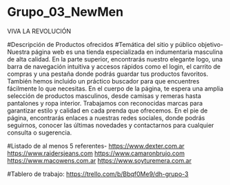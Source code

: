 # Grupo_03_NewMen

VIVA LA REVOLUCIÓN

#Descripción de Productos ofrecidos #Temática del sitio y público objetivo-
Nuestra página web es una tienda especializada en indumentaria masculina de alta calidad. En la parte superior, encontrarás nuestro elegante logo, una barra de navegación intuitiva y accesos rápidos como el login, el carrito de compras y una pestaña donde podrás guardar tus productos favoritos. También hemos incluido un práctico buscador para que encuentres fácilmente lo que necesitas.
En el cuerpo de la página, te espera una amplia selección de productos masculinos, desde camisas y remeras hasta pantalones y ropa interior. Trabajamos con reconocidas marcas para garantizar estilo y calidad en cada prenda que ofrecemos.
En el pie de página, encontrarás enlaces a nuestras redes sociales, donde podrás seguirnos, conocer las últimas novedades y contactarnos para cualquier consulta o sugerencia.

#Listado de al menos 5 referentes-
https://www.dexter.com.ar
https://www.raidersjeans.com
https://www.camaronbrujo.com
https://www.macowens.com.ar
https://www.soyturemera.com.ar

#Tablero de trabajo:
https://trello.com/b/Bbqf0Me9/dh-grupo-3
